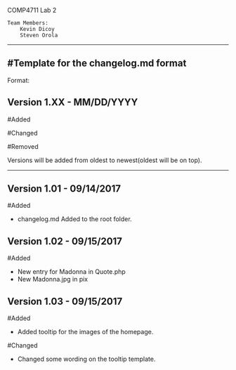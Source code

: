 COMP4711 Lab 2
    
    Team Members:
        Kevin Dicoy
        Steven Orola

----------------------------------------------------------------------------------------
#Template for the changelog.md format
----------------------------------------------------------------------------------------
Format:
## Version 1.XX - MM/DD/YYYY

#Added

#Changed

#Removed

Versions will be added from oldest to newest(oldest will be on top).

-----------------------------------------------------------------------------------------

## Version 1.01 - 09/14/2017

#Added
- changelog.md Added to the root folder.

## Version 1.02 - 09/15/2017

#Added
- New entry for Madonna in Quote.php
- New Madonna.jpg in pix

## Version 1.03 - 09/15/2017

#Added
- Added tooltip for the images of the homepage.

#Changed
- Changed some wording on the tooltip template.
